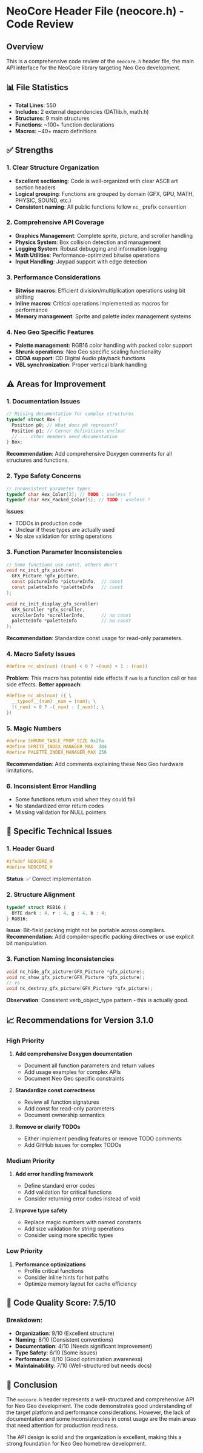 # NeoCore Header File (neocore.h) - Code Review

## Overview
This is a comprehensive code review of the `neocore.h` header file, the main API interface for the NeoCore library targeting Neo Geo development.

## 📊 File Statistics
- **Total Lines**: 550
- **Includes**: 2 external dependencies (DATlib.h, math.h)
- **Structures**: 9 main structures
- **Functions**: ~100+ function declarations
- **Macros**: ~40+ macro definitions

## ✅ Strengths

### 1. Clear Structure Organization
- **Excellent sectioning**: Code is well-organized with clear ASCII art section headers
- **Logical grouping**: Functions are grouped by domain (GFX, GPU, MATH, PHYSIC, SOUND, etc.)
- **Consistent naming**: All public functions follow `nc_` prefix convention

### 2. Comprehensive API Coverage
- **Graphics Management**: Complete sprite, picture, and scroller handling
- **Physics System**: Box collision detection and management
- **Logging System**: Robust debugging and information logging
- **Math Utilities**: Performance-optimized bitwise operations
- **Input Handling**: Joypad support with edge detection

### 3. Performance Considerations
- **Bitwise macros**: Efficient division/multiplication operations using bit shifting
- **Inline macros**: Critical operations implemented as macros for performance
- **Memory management**: Sprite and palette index management systems

### 4. Neo Geo Specific Features
- **Palette management**: RGB16 color handling with packed color support
- **Shrunk operations**: Neo Geo specific scaling functionality
- **CDDA support**: CD Digital Audio playback functions
- **VBL synchronization**: Proper vertical blank handling

## ⚠️ Areas for Improvement

### 1. Documentation Issues
```c
// Missing documentation for complex structures
typedef struct Box {
  Position p0; // What does p0 represent?
  Position p1; // Corner definitions unclear
  // ... other members need documentation
} Box;
```
**Recommendation**: Add comprehensive Doxygen comments for all structures and functions.

### 2. Type Safety Concerns
```c
// Inconsistent parameter types
typedef char Hex_Color[3]; // TODO : useless ?
typedef char Hex_Packed_Color[5]; // TODO : useless ?
```
**Issues**:
- TODOs in production code
- Unclear if these types are actually used
- No size validation for string operations

### 3. Function Parameter Inconsistencies
```c
// Some functions use const, others don't
void nc_init_gfx_picture(
  GFX_Picture *gfx_picture,
  const pictureInfo *pictureInfo,  // const
  const paletteInfo *paletteInfo   // const
);

void nc_init_display_gfx_scroller(
  GFX_Scroller *gfx_scroller,
  scrollerInfo *scrollerInfo,      // no const
  paletteInfo *paletteInfo         // no const
);
```
**Recommendation**: Standardize const usage for read-only parameters.

### 4. Macro Safety Issues
```c
#define nc_abs(num) ((num) < 0 ? ~(num) + 1 : (num))
```
**Problem**: This macro has potential side effects if `num` is a function call or has side effects.
**Better approach**:
```c
#define nc_abs(num) ({ \
  __typeof__(num) _num = (num); \
  ((_num) < 0 ? -(_num) : (_num)); \
})
```

### 5. Magic Numbers
```c
#define SHRUNK_TABLE_PROP_SIZE 0x2fe
#define SPRITE_INDEX_MANAGER_MAX  384
#define PALETTE_INDEX_MANAGER_MAX 256
```
**Recommendation**: Add comments explaining these Neo Geo hardware limitations.

### 6. Inconsistent Error Handling
- Some functions return void when they could fail
- No standardized error return codes
- Missing validation for NULL pointers

## 🔧 Specific Technical Issues

### 1. Header Guard
```c
#ifndef NEOCORE_H
#define NEOCORE_H
```
**Status**: ✅ Correct implementation

### 2. Structure Alignment
```c
typedef struct RGB16 {
  BYTE dark : 4, r : 4, g : 4, b : 4;
} RGB16;
```
**Issue**: Bit-field packing might not be portable across compilers.
**Recommendation**: Add compiler-specific packing directives or use explicit bit manipulation.

### 3. Function Naming Inconsistencies
```c
void nc_hide_gfx_picture(GFX_Picture *gfx_picture);
void nc_show_gfx_picture(GFX_Picture *gfx_picture);
// vs
void nc_destroy_gfx_picture(GFX_Picture *gfx_picture);
```
**Observation**: Consistent verb_object_type pattern - this is actually good.

## 📈 Recommendations for Version 3.1.0

### High Priority
1. **Add comprehensive Doxygen documentation**
   - Document all function parameters and return values
   - Add usage examples for complex APIs
   - Document Neo Geo specific constraints

2. **Standardize const correctness**
   - Review all function signatures
   - Add const for read-only parameters
   - Document ownership semantics

3. **Remove or clarify TODOs**
   - Either implement pending features or remove TODO comments
   - Add GitHub issues for complex TODOs

### Medium Priority
1. **Add error handling framework**
   - Define standard error codes
   - Add validation for critical functions
   - Consider returning error codes instead of void

2. **Improve type safety**
   - Replace magic numbers with named constants
   - Add size validation for string operations
   - Consider using more specific types

### Low Priority
1. **Performance optimizations**
   - Profile critical functions
   - Consider inline hints for hot paths
   - Optimize memory layout for cache efficiency

## 🎯 Code Quality Score: 7.5/10

### Breakdown:
- **Organization**: 9/10 (Excellent structure)
- **Naming**: 8/10 (Consistent conventions)
- **Documentation**: 4/10 (Needs significant improvement)
- **Type Safety**: 6/10 (Some issues)
- **Performance**: 8/10 (Good optimization awareness)
- **Maintainability**: 7/10 (Well-structured but needs docs)

## 📝 Conclusion

The `neocore.h` header represents a well-structured and comprehensive API for Neo Geo development. The code demonstrates good understanding of the target platform and performance considerations. However, the lack of documentation and some inconsistencies in const usage are the main areas that need attention for production readiness.

The API design is solid and the organization is excellent, making this a strong foundation for Neo Geo homebrew development.
